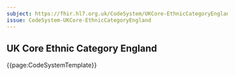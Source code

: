 ```yaml
---
subject: https://fhir.hl7.org.uk/CodeSystem/UKCore-EthnicCategoryEngland
issue: CodeSystem-UKCore-EthnicCategoryEngland
---
```

## UK Core Ethnic Category England

{{page:CodeSystemTemplate}}
